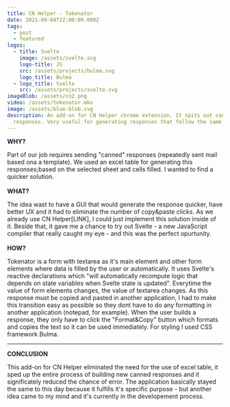 ```yaml
---
title: CN Helper - Tokenator
date: 2021-09-04T22:00:00.000Z
tags:
  - post
  - featured
logos:
  - title: Svelte
    image: /assets/svelte.svg
    logo-title: JS
    src: /assets/projects/bulma.svg
    logo_title: Bulma
  - logo_title: Svelte
    src: /assets/projects/svelte.svg
imageBlob: /assets/cn2.png
video: /assets/tokenator.mkv
image: /assets/blue-blob.svg
description: An add-on for CN Helper chrome extension. It spits out canned
  responses. Very useful for generating responses that follow the same template.
---
```



__WHY?__

Part of our job requires sending "canned" responses (repeatedly sent mail based ona a template). We used an excel table for generating this responses;based on the selected sheet and cells filled. I wanted to find a quicker solution. 
\
\
__WHAT?__

The idea wast to have a GUI that would generate the response quicker, have better UX and it had to eliminate the number of copy&paste clicks. As we already use CN Helper[LINK], I could just implement this solution inside of it.
Beside that, it gave me a chance to try out Svelte - a new JavaScript compiler that really caught my eye - and this was the perfect opurtunity.
\
\
__HOW?__

Tokenator is a form with textarea as it's main element and other form elements where data is filled by the user or automatically. It uses Svelte's reactive declarations which "will automatically recompute logic that depends on state variables when Svelte state is updated". Everytime the value of form elements changes, the value of textarea changes.
As this response must be copied and pasted in another application, I had to make this transition easy as possible so they dont have to do any formatting in another application (notepad, for example).
When the user builds a response, they only have to click the "Format&Copy" button which formats and copies the text so it can be used immediately.
For styling I used CSS framework Bulma.

---
__CONCLUSION__

This add-on for CN Helper eliminated the need for the use of excel table, it sped up the entire process of building new canned responses and it significately reduced the chance of error. The application basically stayed the same to this day because it fulfills it's specific purpose - but another idea came to my mind and it's currently in the developement process.  
